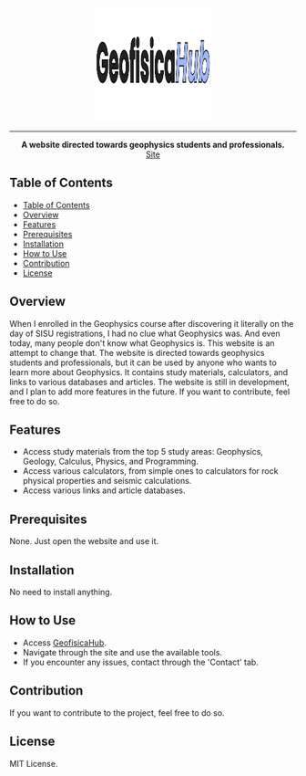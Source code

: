 <p align="center">
  <img src="assets/img/gh_full_logo.png" width="200" height="200">
</p>

----------------------------------------
<div style="text-align: center;">
    <strong>A website directed towards geophysics students and professionals.</strong>
    <br>
    <a href="geofisicahub.live">Site</a>
</div>

## Table of Contents

- [Table of Contents](#table-of-contents)
- [Overview](#overview)
- [Features](#features)
- [Prerequisites](#prerequisites)
- [Installation](#installation)
- [How to Use](#how-to-use)
- [Contribution](#contribution)
- [License](#license)

## Overview

When I enrolled in the Geophysics course after discovering it literally on the day of SISU registrations, I had no clue what Geophysics was. And even today, many people don't know what Geophysics is. This website is an attempt to change that. The website is directed towards geophysics students and professionals, but it can be used by anyone who wants to learn more about Geophysics. It contains study materials, calculators, and links to various databases and articles. The website is still in development, and I plan to add more features in the future. If you want to contribute, feel free to do so.

## Features

- Access study materials from the top 5 study areas: Geophysics, Geology, Calculus, Physics, and Programming.
- Access various calculators, from simple ones to calculators for rock physical properties and seismic calculations.
- Access various links and article databases.

## Prerequisites

None. Just open the website and use it.

## Installation

No need to install anything.

## How to Use

- Access [GeofisicaHub](https://geofisicahub.live/).
- Navigate through the site and use the available tools.
- If you encounter any issues, contact through the 'Contact' tab.

## Contribution

If you want to contribute to the project, feel free to do so.

## License

MIT License.
